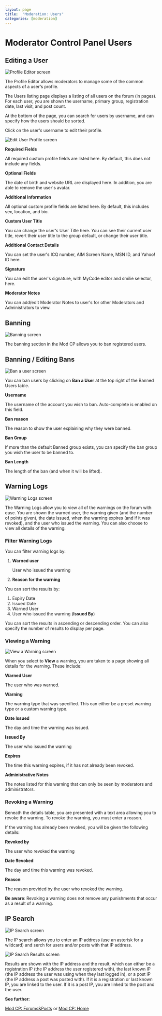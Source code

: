 ```yaml
---
layout: page
title:  "Moderation: Users"
categories: [moderation]
---
```


# Moderator Control Panel Users

## Editing a User

![Profile Editor screen](/assets/images/mod-cp/mod-cp-profile-editor.jpg)

The Profile Editor allows moderators to manage some of the common aspects of a user's profile.

The Users listing page displays a listing of all users on the forum (in pages). For each user, you are shown the username, primary group, registration date, last visit, and post count.

At the bottom of the page, you can search for users by username, and can specify how the users should be sorted.

Click on the user's username to edit their profile.

![Edit User Profile screen](/assets/images/mod-cp/mod-cp-edit-user-profile.jpg)

**Required Fields**

All required custom profile fields are listed here. By default, this does not include any fields.

**Optional Fields**

The date of birth and website URL are displayed here. In addition, you are able to remove the user's avatar.

**Additional Information**

All optional custom profile fields are listed here. By default, this includes sex, location, and bio.


**Custom User Title**

You can change the user's User Title here. You can see their current user title, revert their user title to the group default, or change their user title.

**Additional Contact Details**

You can set the user's ICQ number, AIM Screen Name, MSN ID, and Yahoo! ID here.

**Signature**

You can edit the user's signature, with MyCode editor and smilie selector, here.

**Moderator Notes**

You can add/edit Moderator Notes to user's for other Moderators and Administrators to view.

## Banning

![Banning screen](/assets/images/mod-cp/mod-cp-banning.jpg)

The banning section in the Mod CP allows you to ban registered users.

## Banning / Editing Bans

![Ban a user screen](/assets/images/mod-cp/mod-cp-ban-user.jpg)

You can ban users by clicking on **Ban a User** at the top right of the Banned Users table.

**Username**

The username of the account you wish to ban. Auto-complete is enabled on this field.

**Ban reason**
 
The reason to show the user explaining why they were banned.

**Ban Group**
 
If more than the default Banned group exists, you can specify the ban group you wish the user to be banned to.

**Ban Length**
 
The length of the ban (and when it will be lifted).

## Warning Logs

![Warning Logs screen](/assets/images/mod-cp/mod-cp-warning-logs.jpg)

The Warning Logs allow you to view all of the warnings on the forum with ease. You are shown the warned user, the warning given (and the number of points given), the date issued, when the warning expires (and if it was revoked), and the user who issued the warning. You can also choose to view all details of the warning.

### Filter Warning Logs
You can filter warning logs by:

 1. **Warned user**
 
    User who issued the warning
	
 2. **Reason for the warning**
 
 
You can sort the results by:

 1. Expiry Date
 2. Issued Date
 3. Warned User
 4. User who issued the warning (**Issued By**)

You can sort the results in ascending or descending order. You can also specify the number of results to display per page.

### Viewing a Warning

![View a Warning screen](/assets/images/mod-cp/mod-cp-view-warning-log.jpg)

When you select to **View** a warning, you are taken to a page showing all details for the warning. These include:

**Warned User**
 
The user who was warned.

**Warning** 

The warning type that was specified. This can either be a preset warning type or a custom warning type.

**Date Issued**
 
The day and time the warning was issued.

**Issued By**
 
The user who issued the warning

**Expires**
 
The time this warning expires, if it has not already been revoked.

**Administrative Notes**
 
The notes listed for this warning that can only be seen by moderators and administrators.

### Revoking a Warning

Beneath the details table, you are presented with a text area allowing you to revoke the warning. To revoke the warning, you must enter a reason.

If the warning has already been revoked, you will be given the following details:

**Revoked by**
 
The user who revoked the warning

**Date Revoked**
 
The day and time this warning was revoked.

**Reason**
 
The reason provided by the user who revoked the warning.

**Be aware**: Revoking a warning does not remove any punishments that occur as a result of a warning.

## IP Search

![IP Search screen](/assets/images/mod-cp/mod-cp-ip-search.jpg)

The IP search allows you to enter an IP address (use an asterisk for a wildcard) and serch for users and/or posts with that IP address.

![IP Search Results screen](/assets/images/mod-cp/mod-cp-ip-search-results.jpg)

Results are shown with the IP address and the result, which can either be a registration IP (the IP address the user registered with), the last known IP (the IP address the user was using when they last logged in), or a post IP (the IP address a post was posted with). If it is a registration or last known IP, you are linked to the user. If it is a post IP, you are linked to the post and the user.

**See further:**

[Mod CP: Forums&Posts](forum-posts) or [Mod CP: Home](index)